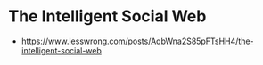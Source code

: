# The Intelligent Social Web
- https://www.lesswrong.com/posts/AqbWna2S85pFTsHH4/the-intelligent-social-web
